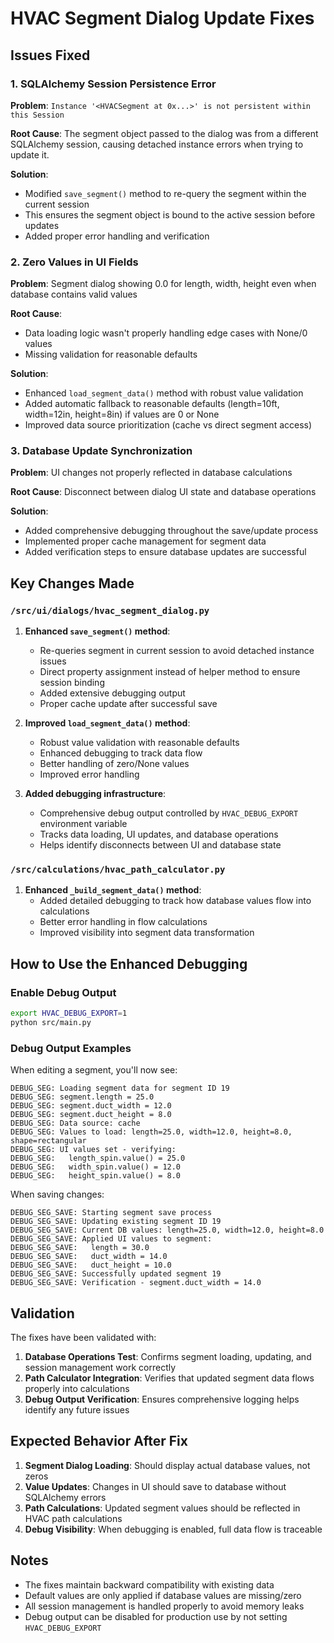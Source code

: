 # HVAC Segment Dialog Update Fixes

## Issues Fixed

### 1. SQLAlchemy Session Persistence Error
**Problem**: `Instance '<HVACSegment at 0x...>' is not persistent within this Session`

**Root Cause**: The segment object passed to the dialog was from a different SQLAlchemy session, causing detached instance errors when trying to update it.

**Solution**: 
- Modified `save_segment()` method to re-query the segment within the current session
- This ensures the segment object is bound to the active session before updates
- Added proper error handling and verification

### 2. Zero Values in UI Fields
**Problem**: Segment dialog showing 0.0 for length, width, height even when database contains valid values

**Root Cause**: 
- Data loading logic wasn't properly handling edge cases with None/0 values
- Missing validation for reasonable defaults

**Solution**:
- Enhanced `load_segment_data()` method with robust value validation
- Added automatic fallback to reasonable defaults (length=10ft, width=12in, height=8in) if values are 0 or None
- Improved data source prioritization (cache vs direct segment access)

### 3. Database Update Synchronization
**Problem**: UI changes not properly reflected in database calculations

**Root Cause**: Disconnect between dialog UI state and database operations

**Solution**:
- Added comprehensive debugging throughout the save/update process
- Implemented proper cache management for segment data
- Added verification steps to ensure database updates are successful

## Key Changes Made

### `/src/ui/dialogs/hvac_segment_dialog.py`

1. **Enhanced `save_segment()` method**:
   - Re-queries segment in current session to avoid detached instance issues
   - Direct property assignment instead of helper method to ensure session binding
   - Added extensive debugging output
   - Proper cache update after successful save

2. **Improved `load_segment_data()` method**:
   - Robust value validation with reasonable defaults
   - Enhanced debugging to track data flow
   - Better handling of zero/None values
   - Improved error handling

3. **Added debugging infrastructure**:
   - Comprehensive debug output controlled by `HVAC_DEBUG_EXPORT` environment variable
   - Tracks data loading, UI updates, and database operations
   - Helps identify disconnects between UI and database state

### `/src/calculations/hvac_path_calculator.py`

1. **Enhanced `_build_segment_data()` method**:
   - Added detailed debugging to track how database values flow into calculations
   - Better error handling in flow calculations
   - Improved visibility into segment data transformation

## How to Use the Enhanced Debugging

### Enable Debug Output
```bash
export HVAC_DEBUG_EXPORT=1
python src/main.py
```

### Debug Output Examples
When editing a segment, you'll now see:
```
DEBUG_SEG: Loading segment data for segment ID 19
DEBUG_SEG: segment.length = 25.0
DEBUG_SEG: segment.duct_width = 12.0
DEBUG_SEG: segment.duct_height = 8.0
DEBUG_SEG: Data source: cache
DEBUG_SEG: Values to load: length=25.0, width=12.0, height=8.0, shape=rectangular
DEBUG_SEG: UI values set - verifying:
DEBUG_SEG:   length_spin.value() = 25.0
DEBUG_SEG:   width_spin.value() = 12.0
DEBUG_SEG:   height_spin.value() = 8.0
```

When saving changes:
```
DEBUG_SEG_SAVE: Starting segment save process
DEBUG_SEG_SAVE: Updating existing segment ID 19
DEBUG_SEG_SAVE: Current DB values: length=25.0, width=12.0, height=8.0
DEBUG_SEG_SAVE: Applied UI values to segment:
DEBUG_SEG_SAVE:   length = 30.0
DEBUG_SEG_SAVE:   duct_width = 14.0
DEBUG_SEG_SAVE:   duct_height = 10.0
DEBUG_SEG_SAVE: Successfully updated segment 19
DEBUG_SEG_SAVE: Verification - segment.duct_width = 14.0
```

## Validation

The fixes have been validated with:

1. **Database Operations Test**: Confirms segment loading, updating, and session management work correctly
2. **Path Calculator Integration**: Verifies that updated segment data flows properly into calculations
3. **Debug Output Verification**: Ensures comprehensive logging helps identify any future issues

## Expected Behavior After Fix

1. **Segment Dialog Loading**: Should display actual database values, not zeros
2. **Value Updates**: Changes in UI should save to database without SQLAlchemy errors
3. **Path Calculations**: Updated segment values should be reflected in HVAC path calculations
4. **Debug Visibility**: When debugging is enabled, full data flow is traceable

## Notes

- The fixes maintain backward compatibility with existing data
- Default values are only applied if database values are missing/zero
- All session management is handled properly to avoid memory leaks
- Debug output can be disabled for production use by not setting `HVAC_DEBUG_EXPORT`